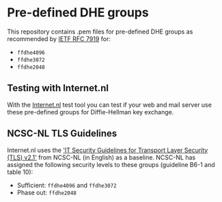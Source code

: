 # Pre-defined DHE groups
This repository contains .pem files for pre-defined DHE groups as recommended by [IETF RFC 7919](https://tools.ietf.org/html/rfc7919) for: 
* `ffdhe4096`
* `ffdhe3072`
* `ffdhe2048`

## Testing with Internet.nl
With the [Internet.nl](https://internet.nl) test tool you can test if your web and mail server use these pre-defined groups for Diffie-Hellman key exchange. 

## NCSC-NL TLS Guidelines
Internet.nl uses the ['IT Security Guidelines for Transport Layer Security (TLS) v2.1'](https://english.ncsc.nl/publications/publications/2021/january/19/it-security-guidelines-for-transport-layer-security-2.1) from NCSC-NL (in English) as a baseline. NCSC-NL has assigned the following security levels to these groups (guideline B6-1 and table 10):

* Sufficient: `ffdhe4096` and `ffdhe3072`
* Phase out: `ffdhe2048`
